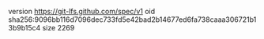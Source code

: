 version https://git-lfs.github.com/spec/v1
oid sha256:9096bb116d7096dec733fd5e42bad2b14677ed6fa738caaa306721b13b9b15c4
size 2269
